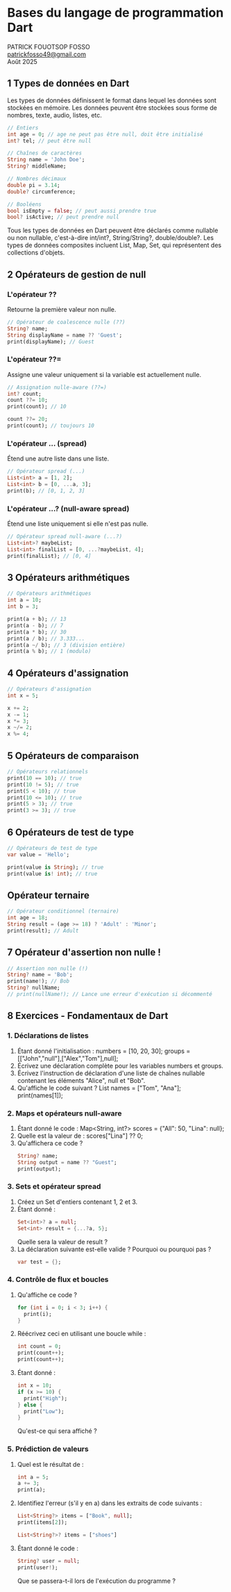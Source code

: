 # Bases du langage de programmation Dart

PATRICK FOUOTSOP FOSSO  
patrickfosso49@gmail.com  
Août 2025  

## 1 Types de données en Dart

Les types de données définissent le format dans lequel les données sont stockées en mémoire. Les données peuvent être stockées sous forme de nombres, texte, audio, listes, etc.

```dart
// Entiers
int age = 0; // age ne peut pas être null, doit être initialisé
int? tel; // peut être null

// Chaînes de caractères
String name = 'John Doe';
String? middleName;

// Nombres décimaux
double pi = 3.14;
double? circumference;

// Booléens
bool isEmpty = false; // peut aussi prendre true
bool? isActive; // peut prendre null
```

Tous les types de données en Dart peuvent être déclarés comme nullable ou non nullable, c'est-à-dire int/int?, String/String?, double/double?. Les types de données composites incluent List, Map, Set, qui représentent des collections d'objets.

## 2 Opérateurs de gestion de null

### L'opérateur ??

Retourne la première valeur non nulle.

```dart
// Opérateur de coalescence nulle (??)
String? name;
String displayName = name ?? 'Guest';
print(displayName); // Guest
```

### L'opérateur ??=

Assigne une valeur uniquement si la variable est actuellement nulle.

```dart
// Assignation nulle-aware (??=)
int? count;
count ??= 10;
print(count); // 10

count ??= 20;
print(count); // toujours 10
```

### L'opérateur ... (spread)

Étend une autre liste dans une liste.

```dart
// Opérateur spread (...)
List<int> a = [1, 2];
List<int> b = [0, ...a, 3];
print(b); // [0, 1, 2, 3]
```

### L'opérateur ...? (null-aware spread)

Étend une liste uniquement si elle n'est pas nulle.

```dart
// Opérateur spread null-aware (...?)
List<int>? maybeList;
List<int> finalList = [0, ...?maybeList, 4];
print(finalList); // [0, 4]
```

## 3 Opérateurs arithmétiques

```dart
// Opérateurs arithmétiques
int a = 10;
int b = 3;

print(a + b); // 13
print(a - b); // 7
print(a * b); // 30
print(a / b); // 3.333...
print(a ~/ b); // 3 (division entière)
print(a % b); // 1 (modulo)
```

## 4 Opérateurs d'assignation

```dart
// Opérateurs d'assignation
int x = 5;

x += 2;
x -= 1;
x *= 3;
x ~/= 2;
x %= 4;
```

## 5 Opérateurs de comparaison

```dart
// Opérateurs relationnels
print(10 == 10); // true
print(10 != 5); // true
print(5 < 10); // true
print(10 <= 10); // true
print(5 > 3); // true
print(3 >= 3); // true
```

## 6 Opérateurs de test de type

```dart
// Opérateurs de test de type
var value = 'Hello';

print(value is String); // true
print(value is! int); // true
```

## Opérateur ternaire

```dart
// Opérateur conditionnel (ternaire)
int age = 18;
String result = (age >= 18) ? 'Adult' : 'Minor';
print(result); // Adult
```

## 7 Opérateur d'assertion non nulle !

```dart
// Assertion non nulle (!)
String? name = 'Bob';
print(name!); // Bob
String? nullName;
// print(nullName!); // Lance une erreur d'exécution si décommenté
```

## 8 Exercices - Fondamentaux de Dart

### 1. Déclarations de listes

1. Étant donné l'initialisation : numbers = [10, 20, 30]; groups = [["John","null"],["Alex","Tom"],null];
2. Écrivez une déclaration complète pour les variables numbers et groups.
3. Écrivez l'instruction de déclaration d'une liste de chaînes nullable contenant les éléments "Alice", null et "Bob".
4. Qu'affiche le code suivant ? List<String> names = ["Tom", "Ana"]; print(names[1]);

### 2. Maps et opérateurs null-aware

1. Étant donné le code : Map<String, int?> scores = {"All": 50, "Lina": null};
2. Quelle est la valeur de : scores["Lina"] ?? 0;
3. Qu'affichera ce code ?
   ```dart
   String? name;
   String output = name ?? "Guest";
   print(output);
   ```

### 3. Sets et opérateur spread

1. Créez un Set d'entiers contenant 1, 2 et 3.
2. Étant donné :
   ```dart
   Set<int>? a = null;
   Set<int> result = {...?a, 5};
   ```
   Quelle sera la valeur de result ?
3. La déclaration suivante est-elle valide ? Pourquoi ou pourquoi pas ?
   ```dart
   var test = {};
   ```

### 4. Contrôle de flux et boucles

1. Qu'affiche ce code ?
   ```dart
   for (int i = 0; i < 3; i++) {
     print(i);
   }
   ```
2. Réécrivez ceci en utilisant une boucle while :
   ```dart
   int count = 0;
   print(count++);
   print(count++);
   ```
3. Étant donné :
   ```dart
   int x = 10;
   if (x >= 10) {
     print("High");
   } else {
     print("Low");
   }
   ```
   Qu'est-ce qui sera affiché ?

### 5. Prédiction de valeurs

1. Quel est le résultat de :
   ```dart
   int a = 5;
   a += 3;
   print(a);
   ```
2. Identifiez l'erreur (s'il y en a) dans les extraits de code suivants :
   ```dart
   List<String?> items = ["Book", null];
   print(items[2]);
   ```
   ```dart
   List<String?>? items = ["shoes"]
   ```
3. Étant donné le code :
   ```dart
   String? user = null;
   print(user!);
   ```
   Que se passera-t-il lors de l'exécution du programme ?